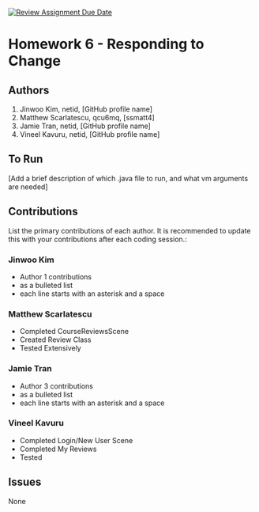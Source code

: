 [![Review Assignment Due Date](https://classroom.github.com/assets/deadline-readme-button-24ddc0f5d75046c5622901739e7c5dd533143b0c8e959d652212380cedb1ea36.svg)](https://classroom.github.com/a/DC1SF4uZ)
# Homework 6 - Responding to Change

## Authors
1) Jinwoo Kim, netid, [GitHub profile name]
2) Matthew Scarlatescu, qcu6mq, [ssmatt4]
3) Jamie Tran, netid, [GitHub profile name]
4) Vineel Kavuru, netid, [GitHub profile name]

## To Run

[Add a brief description of which .java file to run, and what vm arguments are needed]

## Contributions

List the primary contributions of each author. It is recommended to update this with your contributions after each coding session.:

### Jinwoo Kim

* Author 1 contributions
* as a bulleted list
* each line starts with an asterisk and a space

### Matthew Scarlatescu

* Completed CourseReviewsScene
* Created Review Class
* Tested Extensively

### Jamie Tran

* Author 3 contributions
* as a bulleted list
* each line starts with an asterisk and a space

### Vineel Kavuru

* Completed Login/New User Scene
* Completed My Reviews 
* Tested

## Issues
None

